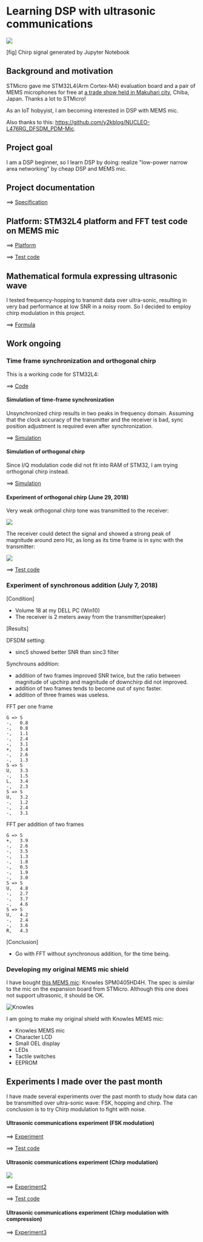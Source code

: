 # Learning DSP with ultrasonic communications

![](./doc/orthogonal_upchirp.jpg)

[fig] Chirp signal generated by Jupyter Notebook

## Background and motivation

STMicro gave me STM32L4(Arm Cortex-M4) evaluation board and a pair of MEMS microphones for free at [a trade show held in Makuhari city](https://www.st.com/content/st_com/en/about/events/events.html/techno-frontier-2018.html), Chiba, Japan. Thanks a lot to STMicro!

As an IoT hobyyist, I am becoming interested in DSP with MEMS mic.

Also thanks to this: https://github.com/y2kblog/NUCLEO-L476RG_DFSDM_PDM-Mic.

## Project goal

I am a DSP beginner, so I learn DSP by doing: realize "low-power narrow area networking" by cheap DSP and MEMS mic.

## Project documentation

==> [Specification](https://docs.google.com/presentation/d/e/2PACX-1vSd3PQnKqmKbjcGNyNh_gygd175jgfzZYH5iwcEPqmmgiy7k3yYzqqHzfs7u-95jm_9hHgc0ugAvv2U/pub?start=false&loop=false&delayms=3000)

## Platform: STM32L4 platform and FFT test code on MEMS mic

==> [Platform](PLATFORM.md)

==> [Test code](./experiments/basic)

## Mathematical formula expressing ultrasonic wave

I tested frequency-hopping to transmit data over ultra-sonic, resulting in very bad performance at low SNR in a noisy room. So I decided to employ chirp modulation in this project.

==> [Formula](./misc/Formula.ipynb)

## Work ongoing

### Time frame synchronization and orthogonal chirp

This is a working code for STM32L4:

==> [Code](./synchronization)

#### Simulation of time-frame synchronization

Unsynchronized chirp results in two peaks in frequency domain. Assuming that the clock accuracy of the transmitter and the receiver is bad, sync position adjustment is required even after synchronization.

==> [Simulation](./simulation/ChirpSynchronization.ipynb)

#### Simulation of orthogonal chirp

Since I/Q modulation code did not fit into RAM of STM32, I am trying orthogonal chirp instead.

==> [Simulation](./simulation/OrthogonalChirp.ipynb)

#### Experiment of orthogonal chirp (June 29, 2018)

Very weak orthogonal chirp tone was transmitted to the receiver:

![](./doc/experiment.jpg)

The receiver could detect the signal and showed a strong peak of magnitude around zero Hz, as long as its time frame is in sync with the transmitter:

![](./doc/Experiment_orthogonal_upchirp_upchirp.jpg)

==> [Test code](./synchronization)

### Experiment of synchronous addition (July 7, 2018)

[Condition]
- Volume 18 at my DELL PC (Win10)
- The receiver is 2 meters away from the transmitter(speaker)

[Results]

DFSDM setting:
- sinc5 showed better SNR than sinc3 filter 

Synchrouns addition:
- addition of two frames improved SNR twice, but the ratio between magnitude of upchirp and magnitude of downchirp did not improved.
- addition of two frames tends to become out of sync faster.
- addition of three frames was useless.

FFT per one frame
```
G => S
-,   0.8
-,   0.8
-,   1.1
-,   2.4
-,   3.1
+,   3.4
-,   2.6
-,   1.3
S => S
U,   3.3
-,   1.5
L,   3.4
-,   2.3
S => S
U,   3.2
-,   1.2
-,   2.4
-,   3.1
```

FFT per addition of two frames
```
G => S
+,   3.9
-,   2.6
-,   3.5
-,   1.3
-,   1.8
-,   0.5
-,   1.9
-,   3.0
S => S
U,   4.8
-,   2.7
-,   3.7
-,   4.6
S => S
U,   4.2
-,   2.4
-,   3.6
R,   4.3
```

[Conclusion]
- Go with FFT without synchronous addition, for the time being.

### Developing my original MEMS mic shield

I have bought [this MEMS mic](http://akizukidenshi.com/catalog/g/gM-05577/): Knowles SPM0405HD4H. The spec is similar to the mic on the expansion board from STMicro. Although this one does not support ultrasonic, it should be OK.

![Knowles](./doc/Knowles.jpg)

I am going to make my original shield with Knowles MEMS mic:

- Knowles MEMS mic
- Character LCD
- Small OEL display
- LEDs
- Tactile switches
- EEPROM

## Experiments I made over the past month

I have made several experiments over the past month to study how data can be transmitted over ultra-sonic wave: FSK, hopping and chirp. The conclusion is to try Chirp modulation to fight with noise.

#### Ultrasonic communications experiment (FSK modulation)

==> [Experiment](./experiments/EXPERIMENT.md)

==> [Test code](./experiments/ultracom)

#### Ultrasonic communications experiment (Chirp modulation)

![](./doc/Simulation_upchirp_upchirp.jpg)

==> [Experiment2](./experiments/EXPERIMENT2.md)

==> [Test code](./experiments/chirp)

#### Ultrasonic communications experiment (Chirp modulation with compression)

==> [Experiment3](./experiments/EXPERIMENT3.md)
